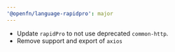 ```yaml
---
'@openfn/language-rapidpro': major
---
```


- Update `rapidPro` to not use deprecated `common-http`.
- Remove support and export of `axios` 

